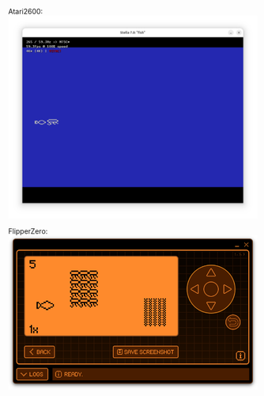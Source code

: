 Atari2600:
![Atari2600](https://raw.githubusercontent.com/Invizabel/FISH/refs/heads/main/Atari2600/screenshots/screenshot.png)

FlipperZero:
![FlipperZero](https://raw.githubusercontent.com/Invizabel/FISH/refs/heads/main/FlipperZero/screenshots/screenshot.png)
